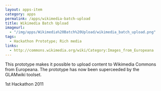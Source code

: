 ```yaml
---
layout: apps-item
category: apps
permalink: /apps/wikimedia-batch-upload
title: Wikimedia Batch Upload
imageurl:
  - "/img/apps/Wikimedia%20Batch%20Upload/wikimedia_batch_upload.png"
tags:
  - Hackathon Prototype; Rich media
links:
  - http://commons.wikimedia.org/wiki/Category:Images_from_Europeana
---
```


This prototype makes it possible to upload content to Wikimedia Commons from Europeana. The prototype has now been superceeded by the GLAMwiki toolset.

1st Hackathon 2011
